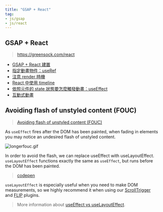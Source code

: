 ```yaml
---
title: "GSAP + React"
tag: 
- js/gsap
- js/react
---
```


##  GSAP + React
>https://greensock.com/react

- [GSAP + React 建置](GSAP%20+%20React%20建置.md)
- [指定動畫物件：useRef](指定動畫物件：useRef.md)
- [注意 render 時機](注意%20render%20時機.md)
- [React 中使用 timeline](React%20中使用%20timeline.md)
- [依照元件的 state 狀態要怎麼觸發動畫：useEffect](依照元件的%20state%20狀態要怎麼觸發動畫：useEffect.md)
- [互動式動畫](互動式動畫.md)

## Avoiding flash of unstyled content (FOUC) 
>[Avoiding flash of unstyled content (FOUC)](https://greensock.com/react#avoidingFlashOfUnstyledContentFOUC)

As `useEffect` fires after the DOM has been painted, when fading in elements you may notice an undesired flash of unstyled content.

![longerfouc.gif](https://greensock.com/uploads/monthly_2021_08/longerfouc.gif.29308cf3ff539b4ec3ed291e726cb210.gif)

In order to avoid the flash, we can replace useEffect with useLayoutEffect. `useLayoutEffect` functions exactly the same as `useEffect`, but runs before the DOM has been painted.

>[codepen](https://codepen.io/GreenSock/pen/XWRBbYZ)

`useLayoutEffect` is especially useful when you need to make DOM measurements, so we highly recommend it when using our [ScrollTrigger](https://greensock.com/docs/v3/Plugins/ScrollTrigger) and [FLIP](https://greensock.com/docs/v3/Plugins/Flip) plugins.

>More information about [useEffect vs useLayoutEffect](https://kentcdodds.com/blog/useeffect-vs-uselayouteffect).